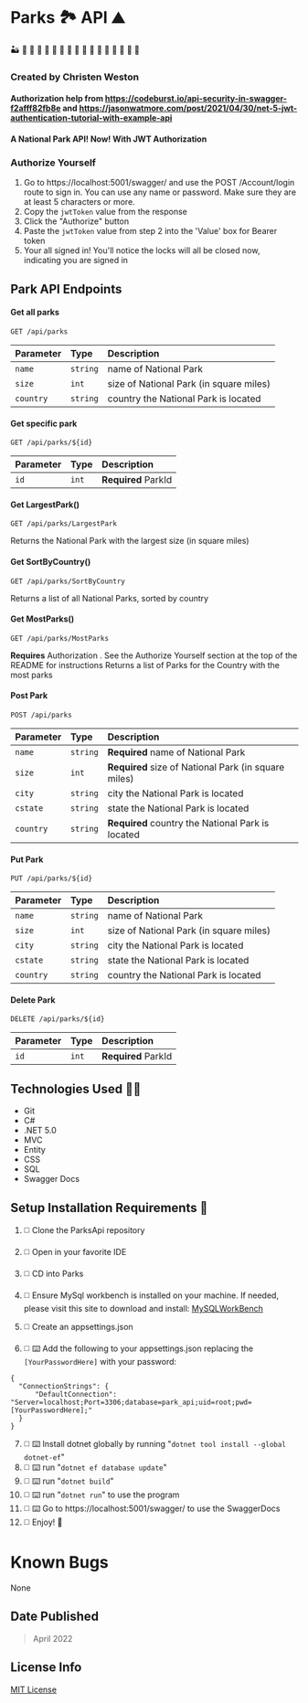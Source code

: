 # Parks :national_park: API :mountain:
:desert: :leaves: :volcano: :deciduous_tree:
:butterfly: :gorilla: :owl: :monkey: :eagle: :zebra: :duck: :hippopotamus: :crocodile: :rhinoceros: :whale: :sloth: :snail:

### Created by Christen Weston
#### Authorization help from https://codeburst.io/api-security-in-swagger-f2afff82fb8e and https://jasonwatmore.com/post/2021/04/30/net-5-jwt-authentication-tutorial-with-example-api

#### A National Park API! Now! With JWT Authorization

### Authorize Yourself
1. Go to https://localhost:5001/swagger/  and use the POST /Account/login route to sign in. You can use any name or password. Make sure they are at least 5 characters or more.
2. Copy the `jwtToken` value from the response
3. Click the "Authorize" button
4. Paste the `jwtToken` value from step 2 into the 'Value' box for Bearer token
5. Your all signed in! You'll notice the locks will all be closed now, indicating you are signed in

## Park API Endpoints

#### Get all parks

```http
GET /api/parks
```

| Parameter | Type     | Description                |
| :-------- | :------- | :------------------------- |
| `name` | `string` |  name of National Park |
| `size` | `int` |  size of National Park (in square miles)|
| `country` | `string` |  country the National Park is located|

#### Get specific park

```http
GET /api/parks/${id}
```

| Parameter | Type     | Description                       |
| :-------- | :------- | :-------------------------------- |
| `id`      | `int` | **Required** ParkId |

#### Get LargestPark()
``` http
GET /api/parks/LargestPark
```

Returns the National Park with the largest size (in square miles)

#### Get SortByCountry()
``` http
GET /api/parks/SortByCountry
```

Returns a list of all National Parks, sorted by country

#### Get MostParks()
``` http
GET /api/parks/MostParks
```
**Requires** Authorization . See the Authorize Yourself section at the top of the README for instructions
Returns a list of Parks for the Country with the most parks

#### Post Park

```http
POST /api/parks
```

| Parameter | Type     | Description                |
| :-------- | :------- | :------------------------- |
| `name` | `string` |  **Required** name of National Park |
| `size` | `int` |  **Required** size of National Park (in square miles)|
| `city` | `string` |   city the National Park is located|
| `cstate` | `string` |  state the National Park is located|
| `country` | `string` |  **Required** country the National Park is located|

#### Put Park

```http
PUT /api/parks/${id}
```

| Parameter | Type     | Description                |
| :-------- | :------- | :------------------------- |
| `name` | `string` |  name of National Park |
| `size` | `int` |  size of National Park (in square miles)|
| `city` | `string` |   city the National Park is located|
| `cstate` | `string` |  state the National Park is located|
| `country` | `string` |  country the National Park is located|

#### Delete Park

```http
DELETE /api/parks/${id}
```

| Parameter | Type     | Description                       |
| :-------- | :------- | :-------------------------------- |
| `id`      | `int` | **Required** ParkId |

## Technologies Used :woman_technologist:

* Git
* C#
* .NET 5.0
* MVC
* Entity
* CSS
* SQL
* Swagger Docs

## Setup Installation Requirements :scroll:

1. :white_medium_square:  Clone the ParksApi repository
2. :white_medium_square:  Open in your favorite IDE
3. :white_medium_square:  CD into Parks
4. :white_medium_square:  Ensure MySql workbench is installed on your machine. If needed, please visit this site to download and install: [MySQLWorkBench]("https://www.mysql.com/products/workbench/")

5. :white_medium_square:  Create an appsettings.json
6. :white_medium_square: :keyboard: Add the following to your appsettings.json replacing the ```[YourPasswordHere]``` with your password:
```
{
  "ConnectionStrings": {
      "DefaultConnection": "Server=localhost;Port=3306;database=park_api;uid=root;pwd=[YourPasswordHere];"
  }
}
```
7. :white_medium_square: :keyboard: Install dotnet globally by running "``dotnet tool install --global dotnet-ef``"
8. :white_medium_square: :keyboard: run "``dotnet ef database update``"
9. :white_medium_square: :keyboard: run "``dotnet build``"
10. :white_medium_square: :keyboard: run "``dotnet run``" to use the program
11. :white_medium_square: :keyboard: Go to https://localhost:5001/swagger/ to use the SwaggerDocs
11. :white_medium_square:  Enjoy! :partying_face:

# Known Bugs
None

## Date Published
>April 2022

## License Info
[MIT License](https://opensource.org/licenses/MIT)